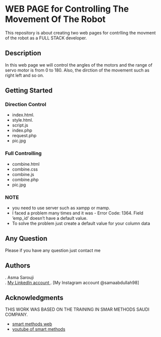 # WEB PAGE for Controlling The Movement Of The Robot 

This repository is about creating two web pages for contrlling the movment of the robot as a FULL STACK developer.

## Description

In this web page we will control the angles of the motors and the range of servo motor is from 0 to 180. Also, the dirction of the movement such as right left and so on.

## Getting Started

### Direction Control 

* index.html.
* style.html. 
* script.js
* index.php
* request.php
* pic.jpg

### Full Controlling

* combine.html
* combine.css
* combine.js
* combine.php
* pic.jpg

### NOTE

* you need to use server such as xampp or mamp. 
* I faced a problem many times and it was - Error Code: 1364. Field ’emp_id’ doesn’t have a default value.
* To solve the problem just create a default value for your column data



## Any Question

Please if you have any question just contact me



## Authors

. Asma Sarouji  
. [My LinkedIn account ](https://www.linkedin.com/in/asma-sarouji-265484149/)
. [My Instagram account @samaabdullah98]




## Acknowledgments

THIS WORK WAS BASED ON THE TRAINING IN SMAR METHODS SAUDI COMPANY.
* [smart methods web](https://www.s-m.com.sa)
* [youtube of smart methods](https://youtu.be/0iPByiZVHFw)
